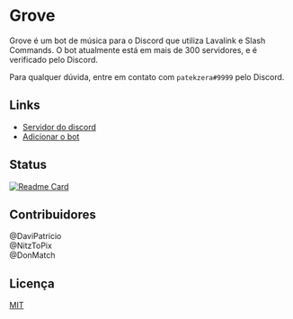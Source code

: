 # Grove

Grove é um bot de música para o Discord que utiliza Lavalink e Slash Commands.
O bot atualmente está em mais de 300 servidores, e é verificado pelo Discord.

Para qualquer dúvida, entre em contato com ```patekzera#9999``` pelo Discord.

## Links
- [Servidor do discord](https://discord.gg/wDPvreyZTU) 
- [Adicionar o bot](https://discord.com/oauth2/authorize?client_id=712785958231080990&permissions=0&scope=bot%20applications.commands)

## Status
[![Readme Card](https://github-readme-stats.vercel.app/api/pin/?username=RichardPompeo&repo=GroveSlash&theme=tokyonight)](https://github.com/RichardPompeo/GroveSlash)

## Contribuidores
@DaviPatricio \
@NitzToPix \
@DonMatch

## Licença
[MIT](https://choosealicense.com/licenses/mit/)